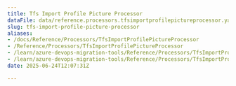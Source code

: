 ```yaml
---
title: Tfs Import Profile Picture Processor
dataFile: data/reference.processors.tfsimportprofilepictureprocessor.yaml
slug: tfs-import-profile-picture-processor
aliases:
- /docs/Reference/Processors/TfsImportProfilePictureProcessor
- /Reference/Processors/TfsImportProfilePictureProcessor
- /learn/azure-devops-migration-tools/Reference/Processors/TfsImportProfilePictureProcessor
- /learn/azure-devops-migration-tools/Reference/Processors/TfsImportProfilePictureProcessor/index.md
date: 2025-06-24T12:07:31Z

---
```


